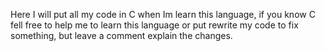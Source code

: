 


Here I will put all my code in C when Im learn this language, if you know C fell free to help me to learn this language or put rewrite my code to fix something, but leave a comment explain the changes.


